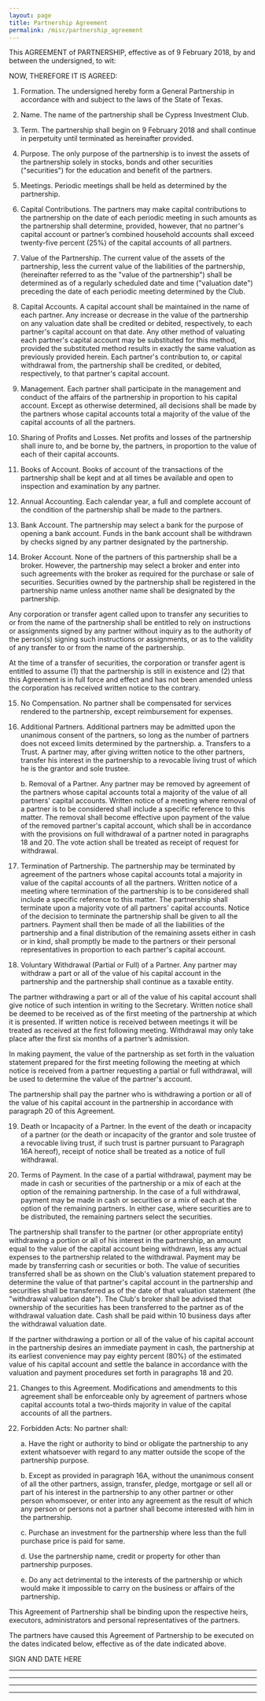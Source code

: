 ```yaml
---
layout: page
title: Partnership Agreement
permalink: /misc/partnership_agreement
---
```

            
This AGREEMENT of PARTNERSHIP, effective as of 9 February 2018, by and between the undersigned, to wit:

<list of members>

NOW, THEREFORE IT IS AGREED:

1. Formation. The undersigned hereby form a General Partnership in accordance with and subject to the laws of the State of Texas.

2. Name. The name of the partnership shall be Cypress Investment Club. 

3. Term. The partnership shall begin on 9 February 2018 and shall continue in perpetuity until terminated as hereinafter provided.

4. Purpose. The only purpose of the partnership is to invest the assets of the partnership solely in stocks, bonds and other securities ("securities") for the education and benefit of the partners.

5. Meetings. Periodic meetings shall be held as determined by the partnership.

6. Capital Contributions. The partners may make capital contributions to the partnership on the date of each periodic meeting in such amounts as the partnership shall determine, provided, however, that no partner's capital account or partner’s combined household accounts shall exceed twenty-five percent (25%) of the capital accounts of all partners.

7. Value of the Partnership. The current value of the assets of the partnership, less the current value of the liabilities of the partnership, (hereinafter referred to as the "value of the partnership") shall be determined as of a regularly scheduled date and time ("valuation date") preceding the date of each periodic meeting determined by the Club.

8. Capital Accounts. A capital account shall be maintained in the name of each partner. Any increase or decrease in the value of the partnership on any valuation date shall be credited or debited, respectively, to each partner's capital account on that date. Any other method of valuating each partner's capital account may be substituted for this method, provided the substituted method results in exactly the same valuation as previously provided herein. Each partner's contribution to, or capital withdrawal from, the partnership shall be credited, or debited, respectively, to that partner's capital account.

9. Management. Each partner shall participate in the management and conduct of the affairs of the partnership in proportion to his capital account. Except as otherwise determined, all decisions shall be made by the partners whose capital accounts total a majority of the value of the capital accounts of all the partners.

10. Sharing of Profits and Losses. Net profits and losses of the partnership shall inure to, and be borne by, the partners, in proportion to the value of each of their capital     accounts.

11. Books of Account. Books of account of the transactions of the partnership shall be kept and at all times be available and open to inspection and examination by any partner.

12. Annual Accounting. Each calendar year, a full and complete account of the condition of the partnership shall be made to the partners.

13. Bank Account. The partnership may select a bank for the purpose of opening a bank account. Funds in the bank account shall be withdrawn by checks signed by any partner designated by the partnership.

14. Broker Account. None of the partners of this partnership shall be a broker. However, the partnership may select a broker and enter into such agreements with the broker as required for the purchase or sale of securities. Securities owned by the partnership shall be registered in the partnership name unless another name shall be designated by the partnership.

Any corporation or transfer agent called upon to transfer any securities to or from the name of the partnership shall be entitled to rely on instructions or assignments signed by any partner without inquiry as to the authority of the person(s) signing such instructions or assignments, or as to the validity of any transfer to or from the name of the partnership.

At the time of a transfer of securities, the corporation or transfer agent is entitled to assume (1) that the partnership is still in existence and (2) that this Agreement is in full force and effect and has not been amended unless the corporation has received written notice to the contrary.

15. No Compensation. No partner shall be compensated for services rendered to the partnership, except reimbursement for expenses.

16. Additional Partners. Additional partners may be admitted upon the unanimous consent of the partners, so long as the number of partners does not exceed limits determined by the partnership.
    a. Transfers to a Trust. A partner may, after giving written notice to the other partners, transfer his interest in the partnership to a revocable living trust of which he is the grantor and sole trustee.
    
    b. Removal of a Partner. Any partner may be removed by agreement of the partners whose capital accounts total a majority of the value of all partners' capital accounts. Written notice of a meeting where removal of a partner is to be considered shall include a specific reference to this matter. The removal shall become effective upon payment of the value of the removed partner's capital account, which shall be in accordance with the provisions on full withdrawal of a partner noted in paragraphs 18 and 20. The vote action shall be treated as receipt of request for withdrawal.

17. Termination of Partnership. The partnership may be terminated by    agreement of the partners whose capital accounts total a majority in value of the capital accounts of all the partners. Written notice of a meeting where termination of the partnership is to be considered shall include a specific reference to this matter. The partnership shall terminate upon a majority vote of all partners' capital accounts. Notice of the decision to terminate the partnership shall be given to all the partners. Payment shall then be made of all the liabilities of the partnership and a final distribution of the remaining assets either in cash or in kind, shall promptly be made to the partners or their personal representatives in proportion to each partner's capital account. 

18. Voluntary Withdrawal (Partial or Full) of a Partner. Any partner may withdraw a part or all of the value of his capital account in the partnership and the partnership shall continue as a taxable entity.

The partner withdrawing a part or all of the value of his capital account shall give notice of such intention in writing to the Secretary. Written notice shall be deemed to be received as of the first meeting of the partnership at which it is presented. If written notice is received between meetings it will be treated as received at the first following meeting. Withdrawal may only take place after the first six months of a partner’s admission.

In making payment, the value of the partnership as set forth in the valuation statement prepared for the first meeting following the meeting at which notice is received from a partner requesting a partial or full withdrawal, will be used to determine the value of the partner's account.

The partnership shall pay the partner who is withdrawing a portion or all of the value of his capital account in the partnership in accordance with paragraph 20 of this Agreement.

19. Death or Incapacity of a Partner. In the event of the death or incapacity of a partner (or the death or incapacity of the grantor and sole trustee of a revocable living trust, if such trust is partner pursuant to Paragraph 16A hereof), receipt of notice shall     be treated as a notice of full withdrawal.

20. Terms of Payment. In the case of a partial withdrawal, payment may be made in cash or securities of the partnership or a mix of each at the option of the remaining partnership. In the case of a full withdrawal, payment may be made in cash or securities or a mix of each at the option of the remaining partners. In either case, where securities are to be distributed, the remaining partners select the securities.

The partnership shall transfer to the partner (or other appropriate entity) withdrawing a portion or all of his interest in the partnership, an amount equal to the value of the capital account being withdrawn, less any actual expenses to the partnership related to the withdrawal. Payment may be made by transferring cash or securities or both. The value of securities transferred shall be as shown on the Club's valuation statement prepared to determine the value of that partner's capital account in the partnership and securities shall be transferred as of the date of that valuation statement (the "withdrawal valuation date"). The Club's broker shall be advised that ownership of the securities has been transferred to the partner as of the withdrawal valuation date. Cash shall be paid within 10 business days after the withdrawal valuation date.

If the partner withdrawing a portion or all of the value of his capital account in the partnership desires an immediate payment in cash, the partnership at its earliest convenience may pay eighty percent (80%) of the estimated value of his capital account and settle the balance in accordance with the valuation and payment procedures set forth in paragraphs 18 and 20.

21. Changes to this Agreement. Modifications and amendments to this agreement shall be enforceable only by agreement of partners whose capital accounts total a two-thirds majority in value of the capital accounts of all the partners.

22. Forbidden Acts: No partner shall:
    
    a. Have the right or authority to bind or obligate the partnership to any extent whatsoever with regard to any matter outside the scope of the partnership purpose.
   
    b. Except as provided in paragraph 16A, without the unanimous consent of all the other partners, assign, transfer, pledge, mortgage or sell all or part of his interest in the partnership to any other partner or other person whomsoever, or enter into any agreement as the result of which any person or persons not a partner shall become interested with him in the partnership.
    
    c. Purchase an investment for the partnership where less than the full purchase price is paid for same.
    
    d. Use the partnership name, credit or property for other than partnership purposes.
    
    e. Do any act detrimental to the interests of the partnership or which would make it impossible to carry on the business or affairs of the partnership.

This Agreement of Partnership shall be binding upon the respective heirs, executors, administrators and personal representatives of the partners.

The partners have caused this Agreement of Partnership to be executed on the dates indicated below, effective as of the date indicated above.

SIGN AND DATE HERE

___________________________________________________________

___________________________________________________________

___________________________________________________________

___________________________________________________________

